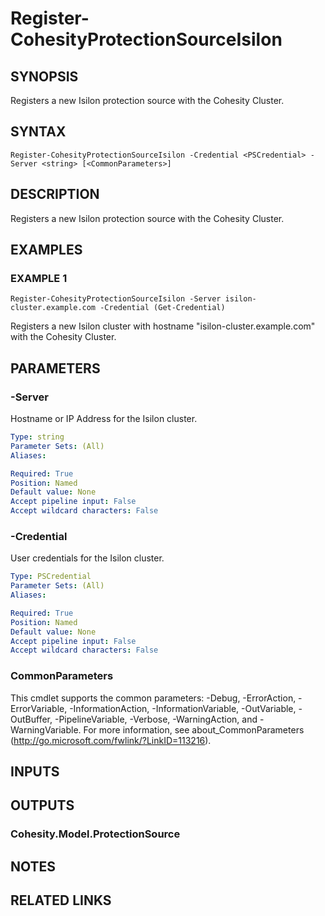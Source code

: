 # Register-CohesityProtectionSourceIsilon

## SYNOPSIS
Registers a new Isilon protection source with the Cohesity Cluster.

## SYNTAX

```
Register-CohesityProtectionSourceIsilon -Credential <PSCredential> -Server <string> [<CommonParameters>]
```

## DESCRIPTION
Registers a new Isilon protection source with the Cohesity Cluster.

## EXAMPLES

### EXAMPLE 1
```
Register-CohesityProtectionSourceIsilon -Server isilon-cluster.example.com -Credential (Get-Credential)
```

Registers a new Isilon cluster with hostname "isilon-cluster.example.com" with the Cohesity Cluster.

## PARAMETERS

### -Server
Hostname or IP Address for the Isilon cluster.

```yaml
Type: string
Parameter Sets: (All)
Aliases:

Required: True
Position: Named
Default value: None
Accept pipeline input: False
Accept wildcard characters: False
```

### -Credential
User credentials for the Isilon cluster.

```yaml
Type: PSCredential
Parameter Sets: (All)
Aliases:

Required: True
Position: Named
Default value: None
Accept pipeline input: False
Accept wildcard characters: False
```

### CommonParameters
This cmdlet supports the common parameters: -Debug, -ErrorAction, -ErrorVariable, -InformationAction, -InformationVariable, -OutVariable, -OutBuffer, -PipelineVariable, -Verbose, -WarningAction, and -WarningVariable.
For more information, see about_CommonParameters (http://go.microsoft.com/fwlink/?LinkID=113216).

## INPUTS

## OUTPUTS

### Cohesity.Model.ProtectionSource
## NOTES

## RELATED LINKS

